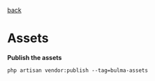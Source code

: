 [back](../index.md)  

# Assets

**Publish the assets**
```
php artisan vendor:publish --tag=bulma-assets
```